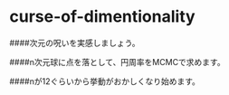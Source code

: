 # curse-of-dimentionality

####次元の呪いを実感しましょう。

####n次元球に点を落として、円周率をMCMCで求めます。

####nが12ぐらいから挙動がおかしくなり始めます。
